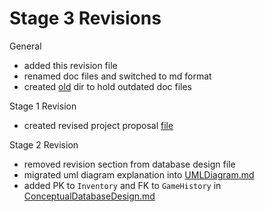 # Stage 3 Revisions
General
- added this revision file
- renamed doc files and switched to md format
- created [old](old) dir to hold outdated doc files

Stage 1 Revision
- created revised project proposal [file](ProjectProposal.md)

Stage 2 Revision
- removed revision section from database design file
- migrated uml diagram explanation into [UMLDiagram.md](UMLDiagram.md)
- added PK to `Inventory` and FK to `GameHistory` in [ConceptualDatabaseDesign.md](ConceptualDatabaseDesign.md)